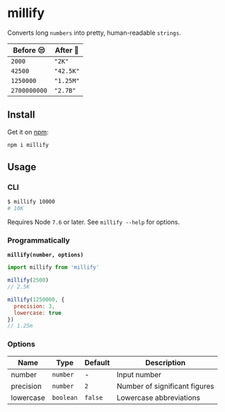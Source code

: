 # millify
Converts long `numbers` into pretty, human-readable `strings`.

Before :unamused: | After :tada:
--- | ---
`2000` | `"2K"`
`42500` | `"42.5K"`
`1250000` | `"1.25M"`
`2700000000` | `"2.7B"`


## Install

Get it on [npm](https://www.npmjs.com/package/millify):

```bash
npm i millify
```
## Usage

### CLI

```bash
$ millify 10000
# 10K
```
Requires Node `7.6` or later. See `millify --help` for options.

### Programmatically

**`millify(number, options)`**

```js
import millify from 'millify'

millify(2500)
// 2.5K

millify(1250000, {
  precision: 3,
  lowercase: true
})
// 1.25m
```

### Options

Name | Type | Default | Description
--- | --- | --- | ---
number | `number` | - | Input number
precision | `number` | `2` | Number of significant figures
lowercase | `boolean` | `false` | Lowercase abbreviations
